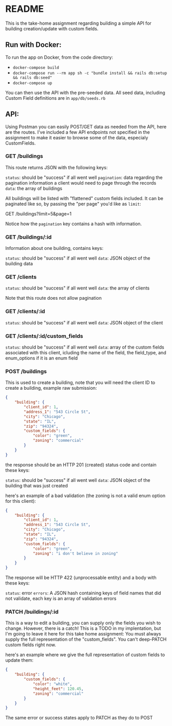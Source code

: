 # README

This is the take-home assignment regarding building a simple API for building creation/update with custom fields.

## Run with Docker:

To run the app on Docker, from the code directory:

- `docker-compose build`
- `docker-compose run --rm app sh -c "bundle install && rails db:setup && rails db:seed"`
- `docker-compose up`

You can then use the API with the pre-seeded data. All seed data, including Custom Field definitions are in `app/db/seeds.rb`

## API:

Using Postman you can easily POST/GET data as needed from the API, here are the routes. I've included a few API endpoints not specified in the assignment to make it easier to browse some of the data, especialy CustomFields.

### GET /buildings

This route returns JSON with the following keys:

`status`: should be "success" if all went well
`pagination`: data regarding the pagination information a client would need to page through the records
`data`: the array of buildings

All buildings will be listed with "flattened" custom fields included. It can be paginated like so, by passing the "per page" you'd like as `limit`:

GET /buildings?limit=5&page=1

Notice how the `pagination` key contains a hash with information.

### GET /buildings/:id

Information about one building, contains keys:

`status`: should be "success" if all went well
`data`: JSON object of the building data

### GET /clients

`status`: should be "success" if all went well
`data`: the array of clients

Note that this route does not allow pagination

### GET /clients/:id

`status`: should be "success" if all went well
`data`: JSON object of the client

### GET /clients/:id/custom_fields

`status`: should be "success" if all went well
`data`: array of the custom fields associated with this client, icluding the name of the field, the field_type, and enum_options if it is an enum field

### POST /buildings

This is used to create a building, note that you will need the client ID to create a building, example raw submission:

```json
{
    "building": {
        "client_id": 1,
        "address_1": "543 Circle St",
        "city": "Chicago",
        "state": "IL",
        "zip": "94324",
        "custom_fields": {
            "color": "green",
            "zoning": "commercial"
        }
    }
}
```

the response should be an HTTP 201 (created) status code and contain these keys:

`status`: should be "success" if all went well
`data`: JSON object of the building that was just created

here's an example of a bad validation (the zoning is not a valid enum option for this client):

```json
{
    "building": {
        "client_id": 1,
        "address_1": "543 Circle St",
        "city": "Chicago",
        "state": "IL",
        "zip": "94324",
        "custom_fields": {
            "color": "green",
            "zoning": "i don't believe in zoning"
        }
    }
}
```

The response will be HTTP 422 (unprocessable entity) and a body with these keys:

`status`: error
`errors`: A JSON hash containing keys of field names that did not validate, each key is an array of validation errors

### PATCH /buildings/:id

This is a way to edit a building, you can supply only the fields you wish to change. However, there is a catch! This is a TODO in my implentation, but I'm going to leave it here for this take home assignment: You must always supply the full representation of the "custom_fields". You can't deep-PATCH custom fields right now.

here's an example where we give the full representation of custom fields to update them:

```json
{
    "building": {
        "custom_fields": {
            "color": "white",
            "height_feet": 120.45,
            "zoning": "commercial"
        }
    }
}
```

The same error or success states apply to PATCH as they do to POST
